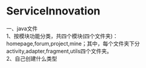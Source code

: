 # ServiceInnovation
一、java文件\
  1、按模块功能分类，共四个模块(四个文件夹)：homepage,forum,project,mine；其中，每个文件夹下分activity,adapter,fragment,utils四个文件夹。\
  2、自己创建什么类型
